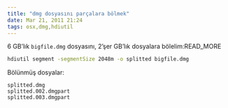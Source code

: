 ```yaml
---
title: "dmg dosyasını parçalara bölmek"
date: Mar 21, 2011 21:24
tags: osx,dmg,hdiutil
---
```


6 GB’lık `bigfile.dmg` dosyasını, 2’şer GB’lık dosyalara bölelim:READ_MORE

```bash
hdiutil segment -segmentSize 2048m -o splitted bigfile.dmg
```

Bölünmüş dosyalar:

    splitted.dmg
    splitted.002.dmgpart
    splitted.003.dmgpart
